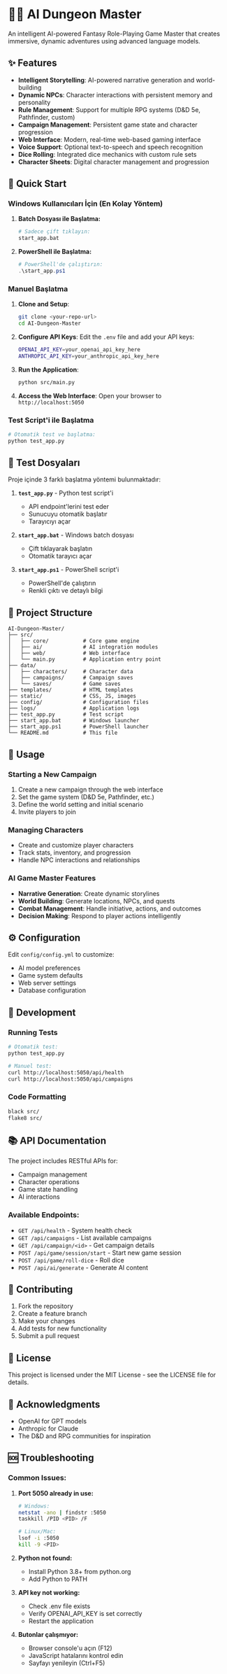 # 🧙‍♂️ AI Dungeon Master

An intelligent AI-powered Fantasy Role-Playing Game Master that creates immersive, dynamic adventures using advanced language models.

## ✨ Features

- **Intelligent Storytelling**: AI-powered narrative generation and world-building
- **Dynamic NPCs**: Character interactions with persistent memory and personality
- **Rule Management**: Support for multiple RPG systems (D&D 5e, Pathfinder, custom)
- **Campaign Management**: Persistent game state and character progression
- **Web Interface**: Modern, real-time web-based gaming interface
- **Voice Support**: Optional text-to-speech and speech recognition
- **Dice Rolling**: Integrated dice mechanics with custom rule sets
- **Character Sheets**: Digital character management and progression

## 🚀 Quick Start

### Windows Kullanıcıları İçin (En Kolay Yöntem)

1. **Batch Dosyası ile Başlatma:**

   ```bash
   # Sadece çift tıklayın:
   start_app.bat
   ```

2. **PowerShell ile Başlatma:**
   ```powershell
   # PowerShell'de çalıştırın:
   .\start_app.ps1
   ```

### Manuel Başlatma

1. **Clone and Setup**:

   ```bash
   git clone <your-repo-url>
   cd AI-Dungeon-Master
   ```

2. **Configure API Keys**:
   Edit the `.env` file and add your API keys:

   ```bash
   OPENAI_API_KEY=your_openai_api_key_here
   ANTHROPIC_API_KEY=your_anthropic_api_key_here
   ```

3. **Run the Application**:

   ```bash
   python src/main.py
   ```

4. **Access the Web Interface**:
   Open your browser to `http://localhost:5050`

### Test Script'i ile Başlatma

```bash
# Otomatik test ve başlatma:
python test_app.py
```

## 🧪 Test Dosyaları

Proje içinde 3 farklı başlatma yöntemi bulunmaktadır:

1. **`test_app.py`** - Python test script'i

   - API endpoint'lerini test eder
   - Sunucuyu otomatik başlatır
   - Tarayıcıyı açar

2. **`start_app.bat`** - Windows batch dosyası

   - Çift tıklayarak başlatın
   - Otomatik tarayıcı açar

3. **`start_app.ps1`** - PowerShell script'i
   - PowerShell'de çalıştırın
   - Renkli çıktı ve detaylı bilgi

## 📁 Project Structure

```
AI-Dungeon-Master/
├── src/
│   ├── core/           # Core game engine
│   ├── ai/             # AI integration modules
│   ├── web/            # Web interface
│   └── main.py         # Application entry point
├── data/
│   ├── characters/     # Character data
│   ├── campaigns/      # Campaign saves
│   └── saves/          # Game saves
├── templates/          # HTML templates
├── static/             # CSS, JS, images
├── config/             # Configuration files
├── logs/               # Application logs
├── test_app.py         # Test script
├── start_app.bat       # Windows launcher
├── start_app.ps1       # PowerShell launcher
└── README.md           # This file
```

## 🎯 Usage

### Starting a New Campaign

1. Create a new campaign through the web interface
2. Set the game system (D&D 5e, Pathfinder, etc.)
3. Define the world setting and initial scenario
4. Invite players to join

### Managing Characters

- Create and customize player characters
- Track stats, inventory, and progression
- Handle NPC interactions and relationships

### AI Game Master Features

- **Narrative Generation**: Create dynamic storylines
- **World Building**: Generate locations, NPCs, and quests
- **Combat Management**: Handle initiative, actions, and outcomes
- **Decision Making**: Respond to player actions intelligently

## ⚙️ Configuration

Edit `config/config.yml` to customize:

- AI model preferences
- Game system defaults
- Web server settings
- Database configuration

## 🧪 Development

### Running Tests

```bash
# Otomatik test:
python test_app.py

# Manuel test:
curl http://localhost:5050/api/health
curl http://localhost:5050/api/campaigns
```

### Code Formatting

```bash
black src/
flake8 src/
```

## 📚 API Documentation

The project includes RESTful APIs for:

- Campaign management
- Character operations
- Game state handling
- AI interactions

### Available Endpoints:

- `GET /api/health` - System health check
- `GET /api/campaigns` - List available campaigns
- `GET /api/campaign/<id>` - Get campaign details
- `POST /api/game/session/start` - Start new game session
- `POST /api/game/roll-dice` - Roll dice
- `POST /api/ai/generate` - Generate AI content

## 🤝 Contributing

1. Fork the repository
2. Create a feature branch
3. Make your changes
4. Add tests for new functionality
5. Submit a pull request

## 📄 License

This project is licensed under the MIT License - see the LICENSE file for details.

## 🙏 Acknowledgments

- OpenAI for GPT models
- Anthropic for Claude
- The D&D and RPG communities for inspiration

## 🆘 Troubleshooting

### Common Issues:

1. **Port 5050 already in use:**

   ```bash
   # Windows:
   netstat -ano | findstr :5050
   taskkill /PID <PID> /F

   # Linux/Mac:
   lsof -i :5050
   kill -9 <PID>
   ```

2. **Python not found:**

   - Install Python 3.8+ from python.org
   - Add Python to PATH

3. **API key not working:**

   - Check .env file exists
   - Verify OPENAI_API_KEY is set correctly
   - Restart the application

4. **Butonlar çalışmıyor:**
   - Browser console'u açın (F12)
   - JavaScript hatalarını kontrol edin
   - Sayfayı yenileyin (Ctrl+F5)
